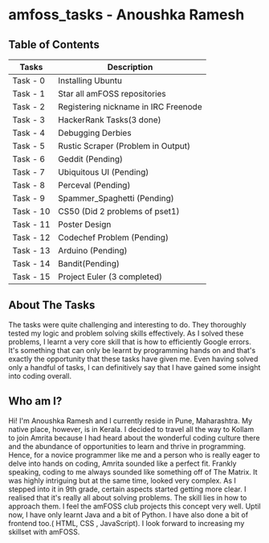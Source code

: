 # amfoss_tasks - Anoushka Ramesh

## Table of Contents
| Tasks | Description |
| --- | --- |
| Task - 0 | Installing Ubuntu |
| Task - 1 | Star all amFOSS repositories |
| Task - 2 | Registering nickname in IRC Freenode |
| Task - 3 | HackerRank Tasks(3 done) |
| Task - 4 | Debugging Derbies |
| Task - 5 | Rustic Scraper (Problem in Output) |
| Task - 6 | Geddit (Pending) | 
| Task - 7 | Ubiquitous  UI (Pending) | 
| Task - 8 | Perceval (Pending) |
| Task - 9 | Spammer_Spaghetti (Pending) |
| Task - 10 | CS50 (Did 2 problems of pset1) |
| Task - 11 | Poster Design |
| Task - 12 | Codechef Problem (Pending) |
| Task - 13 | Arduino (Pending) |
| Task - 14 | Bandit(Pending) |
| Task - 15 | Project Euler (3 completed) |

## About The Tasks
The tasks were quite challenging and interesting to do. They thoroughly tested my logic and problem solving skills effectively. As I solved these problems, I learnt a very core skill that is how to efficiently Google errors. It's something that can only be learnt by programming hands on and that's exactly the opportunity that these tasks have given me. Even having solved only a handful of tasks, I can definitively say that I have gained some insight into coding overall.

## Who am I?
Hi! I'm Anoushka Ramesh and I currently reside in Pune, Maharashtra. My native place, however, is in Kerala. I decided to travel all the way to Kollam to join Amrita because I  had heard about the wonderful coding culture there and the abundance of opportunities to learn and thrive in programming. Hence, for a novice programmer like me and a person who is really eager to delve into hands on coding, Amrita sounded like a perfect fit. Frankly speaking, coding to me always sounded like something off of The Matrix. It was highly intriguing but at the same time, looked very complex. As I stepped into it in 9th grade, certain aspects started getting more clear. I realised that it's really all about solving problems. The skill lies in how to approach them. I feel the amFOSS club projects this concept very well. Uptil now, I have only learnt Java and a bit of Python. I have also done a bit of frontend too.( HTML, CSS , JavaScript). I look forward to increasing my skillset with amFOSS.    


